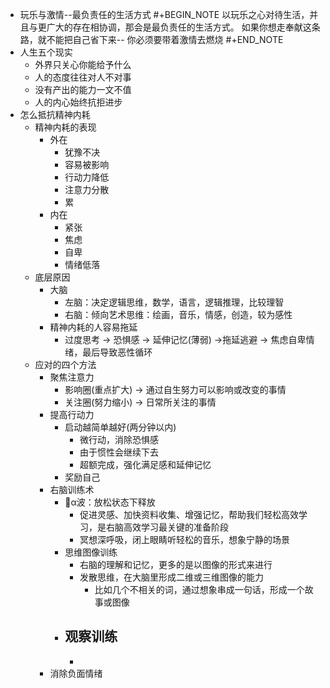 - 玩乐与激情--最负责任的生活方式
  #+BEGIN_NOTE
  以玩乐之心对待生活，并且与更广大的存在相协调，那会是最负责任的生活方式。
  如果你想走奉献这条路，就不能把自己省下来-- 你必须要带着激情去燃烧
  #+END_NOTE
- 人生五个现实
	- 外界只关心你能给予什么
	- 人的态度往往对人不对事
	- 没有产出的能力一文不值
	- 人的内心始终抗拒进步
- 怎么抵抗精神内耗
	- 精神内耗的表现
		- 外在
			- 犹豫不决
			- 容易被影响
			- 行动力降低
			- 注意力分散
			- 累
		- 内在
			- 紧张
			- 焦虑
			- 自卑
			- 情绪低落
	- 底层原因
		- 大脑
			- 左脑：决定逻辑思维，数学，语言，逻辑推理，比较理智
			- 右脑：倾向艺术思维：绘画，音乐，情感，创造，较为感性
		- 精神内耗的人容易拖延
			- 过度思考 -> 恐惧感 -> 延伸记忆(薄弱) ->拖延逃避 -> 焦虑自卑情绪，最后导致恶性循环
	- 应对的四个方法
		- 聚焦注意力
			- 影响圈(重点扩大) -> 通过自生努力可以影响或改变的事情
			- 关注圈(努力缩小) -> 日常所关注的事情
		- 提高行动力
			- 启动越简单越好(两分钟以内)
				- 微行动，消除恐惧感
				- 由于惯性会继续下去
				- 超额完成，强化满足感和延伸记忆
			- 奖励自己
		- 右脑训练术
			- α波：放松状态下释放
				- 促进灵感、加快资料收集、增强记忆，帮助我们轻松高效学习，是右脑高效学习最关键的准备阶段
				- 冥想深呼吸，闭上眼睛听轻松的音乐，想象宁静的场景
			- 思维图像训练
				- 右脑的理解和记忆，更多的是以图像的形式来进行
				- 发散思维，在大脑里形成二维或三维图像的能力
					- 比如几个不相关的词，通过想象串成一句话，形成一个故事或图像
			- 观察训练
				-
				-
		- 消除负面情绪